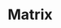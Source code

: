 ---
description: "Matrix (https://matrix.org) is an open protocol for secure, decentralised\
  \ communication - defining an end-to-end-encrypted real-time communication layer\
  \ for the open Web suitable for instant messaging, VoIP, microblogging, forums and\
  \ more.  We publish Matrix as an open standard (https://matrix.org/docs/spec) under\
  \ the open governance of the non-profit Matrix.org Foundation (https://matrix.org/foundation),\
  \ and release Apache-licensed reference implementations of the protocol for server,\
  \ client SDKs, bots, bridges & more.  Some users may recognise Matrix via client\
  \ apps such as Element (https://element.io, formerly Riot).\r\n\r\nMatrix works\
  \ by replicating conversation history across servers which participate in a given\
  \ conversation, ensuring that ownership of the conversation is fully decentralised:\
  \ no single server owns or controls the conversation, just as git repositories are\
  \ cloned equally between all participants.  As a result, you can think of Matrix\
  \ more like a global decentralised object database with realtime pubsub semantics,\
  \ rather than a traditional message-passing protocol.  The protocol defines HTTPS+JSON\
  \ APIs as a baseline, but more efficient transports and encodings are supported\
  \ and encouraged.\r\n\r\nThe public Matrix network on the internet has over 26M\
  \ addressable users spread over ~60K servers, ranging in size from personal RPis\
  \ through to massive deployments for organisations including Mozilla, the Wikimedia\
  \ Foundation, German schools in Schleswig-Holstein & Hamburg, and the entirety of\
  \ the French Government."
layout: stand
logo: stands/matrix/logo.png
new_this_year: "2020 was a busy year for Matrix.\r\n * Mozilla turned off IRC and\
  \ migrated to Matrix in March: https://matrix.org/blog/2020/03/03/moznet-irc-is-dead-long-live-mozilla-matrix\r\
  \n * After loads of testing, we finally turned on end-to-end encryption by default\
  \ for all private rooms in May: https://matrix.org/blog/2020/05/06/cross-signing-and-end-to-end-encryption-by-default-is-here\r\
  \n * We finally fixed our performance problems on the overloaded matrix.org server\
  \ by horizontally sharding Synapse: https://matrix.org/blog/2020/11/03/how-we-fixed-synapses-scalability\r\
  \n * We started to see more academic research emerging on Matrix, particularly analysing\
  \ the properties of state resolution (how we keep Matrix rooms securely replicated\
  \ in a byzantine fault tolerant manner): https://matrix.org/blog/2020/06/16/matrix-decomposition-an-independent-academic-analysis-of-matrix-state-resolution\r\
  \n * Dendrite (our next-gen Golang Matrix server) entered beta in October, steadily\
  \ improving ever since: https://matrix.org/blog/2020/10/08/dendrite-is-entering-beta\r\
  \n * Gitter joined Matrix in October, with native Matrix support launching in December:\
  \ https://matrix.org/blog/2020/12/07/gitter-now-speaks-matrix\r\n * We started working\
  \ on Decentralised Reputation as a mechanism for empowering users to filter out\
  \ abuse or other unwanted content in Matrix (thus *finally* catching up with our\
  \ FOSDEM 2017 talk on the subject: https://archive.fosdem.org/2017/schedule/event/matrix_future/):\
  \ https://matrix.org/blog/2020/10/19/combating-abuse-in-matrix-without-backdoors\r\
  \n * We launched Cerulean, a wildly experimental proof-of-concept to experiment\
  \ with threads demonstrate the viability of twitter-style microblogging on Matrix\
  \ (including an initial implementation of decentralised reputation!): https://matrix.org/blog/2020/12/18/introducing-cerulean\r\
  \n * We got the first messages flowing over Decentralised MLS (Messaging Layer Security),\
  \ giving logarithmic rather than linear complexity E2EE.\r\n\r\nIn 2021, we plan\
  \ to add:\r\n * Spaces - shareable hierarchies of rooms, effectively making Matrix\
  \ a decentralised hierarchical filesystem for realtime data!\r\n * Threads - full\
  \ support for free-form threaded conversations\r\n * Full Social Login (log in via\
  \ Github, Gitlab, or as wide a choice of SSO providers as you like)\r\n * Massively\
  \ improved VoIP\r\n * Voice messages, Location sharing, Custom emoji, Canonical\
  \ DMs...\r\n * ...and reworking E2EE, again, to improve reliability and performance."
showcase: Matrix is an open protocol for secure decentralised communication, aiming
  to bust open the closed proprietary communication silos (Slack, Teams, Discord,
  WhatsApp etc) which have dominated in recent years.  On our stand you'll be able
  to sync via chat & video conference directly with the core Matrix team, get demos
  of all the latest stuff we've been working on, and generally learn how to liberate
  your communication and join the open Matrix communication network.
themes:
- Office suites and productivity
title: Matrix
website: https://matrix.org
show_on_overview: true
---